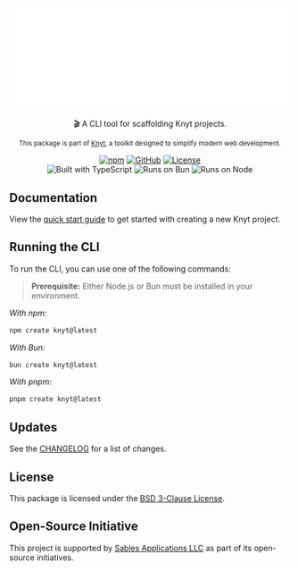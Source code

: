 <div align="center">

[![Knyt](./docs/banner.svg)](https://knyt.dev/guide/quick-start/)

🎬 A CLI tool for scaffolding Knyt projects.

<small>

This package is part of [Knyt](https://knyt.dev/), a toolkit designed to simplify modern web development.

</small>

[![npm](https://img.shields.io/npm/v/create-knyt?style=flat-square&labelColor=444)](https://www.npmjs.com/package/create-knyt)
[![GitHub](https://img.shields.io/badge/Source_Code-black?style=flat-square&label=GitHub&labelColor=444)](https://github.com/sables-app/knyt/tree/main/packages/create)
[![License](https://img.shields.io/badge/License-BSD_3_Clause-blue?style=flat-square&labelColor=444)](https://github.com/sables-app/knyt/blob/main/LICENSE)
<br />
![Built with TypeScript](https://img.shields.io/badge/Built%20with-TypeScript-3178c6.svg?style=flat-square&logo=typescript&labelColor=444)
![Runs on Bun](https://img.shields.io/badge/Runs%20on-Bun-b49090.svg?style=flat-square&logo=bun&labelColor=444)
![Runs on Node](https://img.shields.io/badge/Runs%20on-Node-5fa04e.svg?style=flat-square&logo=nodedotjs&labelColor=444)

</div>

## Documentation

View the [quick start guide](https://knyt.dev/guide/quick-start) to get started with creating a new Knyt project.

## Running the CLI

To run the CLI, you can use one of the following commands:

> **Prerequisite:** Either Node.js or Bun must be installed in your environment.

_With npm:_

```sh
npm create knyt@latest
```

_With Bun:_

```sh
bun create knyt@latest
```

_With pnpm:_

```sh
pnpm create knyt@latest
```

## Updates

See the [CHANGELOG](./CHANGELOG.md) for a list of changes.

## License

This package is licensed under the [BSD 3-Clause License](./LICENSE).

## Open-Source Initiative

This project is supported by [Sables Applications LLC](https://sables.app) as part of its open-source initiatives.
